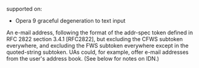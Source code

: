 supported on:
- Opera 9
graceful degeneration to text input

An e-mail address, following the format of the addr-spec  token defined in RFC 2822 section 3.4.1 [RFC2822], but excluding the CFWS  subtoken everywhere, and excluding the FWS subtoken everywhere except in the quoted-string subtoken. UAs could, for example, offer e-mail addresses from the user's address book. (See below for notes on IDN.)